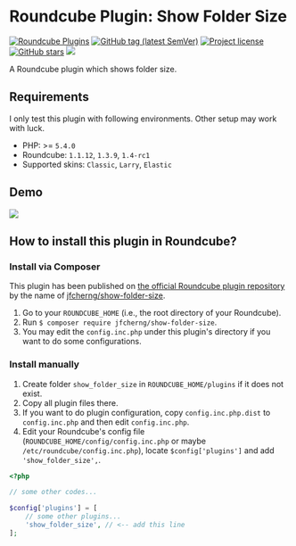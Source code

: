 # Roundcube Plugin: Show Folder Size

<a href="https://plugins.roundcube.net/packages/jfcherng/show-folder-size"><img alt="Roundcube Plugins" src="https://img.shields.io/badge/dynamic/json?label=downloads&query=$.package.downloads.total&url=https://plugins.roundcube.net/packages/jfcherng/show-folder-size.json"></a>
<a href="https://github.com/jfcherng/roundcube-plugin-show-folder-size/tags"><img alt="GitHub tag (latest SemVer)" src="https://img.shields.io/github/tag/jfcherng/roundcube-plugin-show-folder-size?logo=github"></a>
<a href="https://github.com/jfcherng/roundcube-plugin-show-folder-size/blob/master/LICENSE"><img alt="Project license" src="https://img.shields.io/github/license/jfcherng/roundcube-plugin-show-folder-size"></a>
<a href="https://github.com/jfcherng/roundcube-plugin-show-folder-size/stargazers"><img alt="GitHub stars" src="https://img.shields.io/github/stars/jfcherng/roundcube-plugin-show-folder-size?logo=github"></a>
<a href="https://www.paypal.me/jfcherng/5usd" title="Donate to this project using Paypal"><img src="https://img.shields.io/badge/paypal-donate-blue.svg?logo=paypal" /></a>

A Roundcube plugin which shows folder size.


## Requirements

I only test this plugin with following environments. Other setup may work with luck.

- PHP: >= `5.4.0`
- Roundcube: `1.1.12`, `1.3.9`, `1.4-rc1`
- Supported skins: `Classic`, `Larry`, `Elastic`


## Demo

![](https://raw.githubusercontent.com/jfcherng/roundcube-show-folder-size-plugin/master/doc/screenshot/demo.png)


## How to install this plugin in Roundcube?


### Install via Composer

This plugin has been published on [the official Roundcube plugin repository](https://plugins.roundcube.net) by the name of [jfcherng/show-folder-size](https://plugins.roundcube.net/packages/jfcherng/show-folder-size).

1. Go to your `ROUNDCUBE_HOME` (i.e., the root directory of your Roundcube).
2. Run `$ composer require jfcherng/show-folder-size`.
3. You may edit the `config.inc.php` under this plugin's directory if you want to do some configurations.


### Install manually

1. Create folder `show_folder_size` in `ROUNDCUBE_HOME/plugins` if it does not exist.
2. Copy all plugin files there.
3. If you want to do plugin configuration, copy `config.inc.php.dist` to `config.inc.php` and then edit `config.inc.php`.
4. Edit your Roundcube's config file (`ROUNDCUBE_HOME/config/config.inc.php` or maybe `/etc/roundcube/config.inc.php`), locate `$config['plugins']` and add `'show_folder_size',`.

```php
<?php

// some other codes...

$config['plugins'] = [
    // some other plugins...
    'show_folder_size', // <-- add this line
];
```
